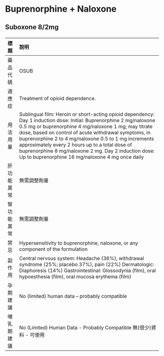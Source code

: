 # Buprenorphine + Naloxone

## Suboxone 8/2mg

##### 

| 標題       | 說明                                                                                                                                                                                                                                                                                                                                                                                                                                                       |
|:-----------|:-----------------------------------------------------------------------------------------------------------------------------------------------------------------------------------------------------------------------------------------------------------------------------------------------------------------------------------------------------------------------------------------------------------------------------------------------------------|
| 藥品代碼   | OSUB                                                                                                                                                                                                                                                                                                                                                                                                                                                       |
| 適應症     | Treatment of opioid dependence.                                                                                                                                                                                                                                                                                                                                                                                                                            |
| 用法用量   | Sublingual film: Heroin or short-acting opioid dependency: Day 1 induction dose: Initial: Buprenorphine 2 mg/naloxone 0.5 mg or buprenorphine 4 mg/naloxone 1 mg; may titrate dose, based on control of acute withdrawal symptoms, in buprenorphine 2 to 4 mg/naloxone 0.5 to 1 mg increments approximately every 2 hours up to a total dose of buprenorphine 8 mg/naloxone 2 mg. Day 2 induction dose: Up to buprenorphine 16 mg/naloxone 4 mg once daily |
| 肝功能異常 | 無需調整劑量                                                                                                                                                                                                                                                                                                                                                                                                                                               |
| 腎功能異常 | 無需調整劑量                                                                                                                                                                                                                                                                                                                                                                                                                                               |
| 禁忌       | Hypersensitivity to buprenorphine, naloxone, or any component of the formulation                                                                                                                                                                                                                                                                                                                                                                           |
| 副作用     | Central nervous system: Headache (36%), withdrawal syndrome (25%; placebo 37%), pain (22%) Dermatologic: Diaphoresis (14%) Gastrointestinal: Glossodynia (film), oral hypoesthesia (film), oral mucosa erythema (film)                                                                                                                                                                                                                                     |
| 孕期建議   | No (limited) human data – probably compatible                                                                                                                                                                                                                                                                                                                                                                                                              |
| 哺乳期建議 | No (Limited) Human Data - Probably Compatible 無(很少)資料 - 可使用                                                                                                                                                                                                                                                                                                                                                                                        |

